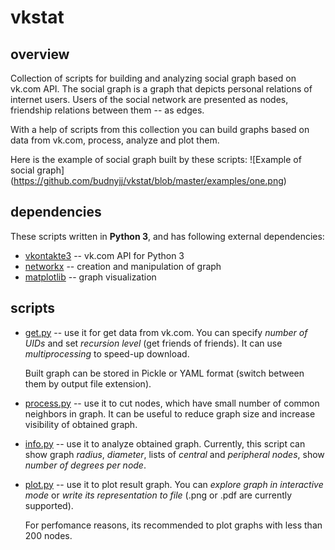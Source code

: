 # vkstat
## overview

Collection of scripts for building and analyzing social graph based on vk.com API.
The social graph is a graph that depicts personal relations of internet users.
Users of the social network are presented as nodes, friendship relations between them -- as edges.

With a help of scripts from this collection you can build graphs based on data from vk.com,
process, analyze and plot them.

Here is the example of social graph built by these scripts:
![Example of social graph]
(https://github.com/budnyjj/vkstat/blob/master/examples/one.png)

## dependencies

These scripts written in **Python 3**, and has following external dependencies:
* [vkontakte3](https://github.com/budnyjj/vkontakte3) -- vk.com API for Python 3
* [networkx](https://networkx.github.io/) -- creation and manipulation of graph
* [matplotlib](http://matplotlib.org/) -- graph visualization

## scripts

* [get.py](https://github.com/budnyjj/vkstat/blob/master/get.py) -- use it for get data from vk.com.
  You can specify *number of UIDs* and set *recursion level* (get friends of friends). 
  It can use *multiprocessing* to speed-up download.

  Built graph can be stored in Pickle or YAML format (switch between them by output file extension).

* [process.py](https://github.com/budnyjj/vkstat/blob/master/process.py) -- use it to cut 
  nodes, which have small number of common neighbors in graph. It can be useful to reduce graph size 
  and increase visibility of obtained graph.

* [info.py](https://github.com/budnyjj/vkstat/blob/master/info.py) -- use it to analyze obtained graph.
  Currently, this script can show graph *radius*, *diameter*, lists of *central* and *peripheral nodes*,
  show *number of degrees per node*.

* [plot.py](https://github.com/budnyjj/vkstat/blob/master/plot.py) -- use it to plot result graph.
  You can *explore graph in interactive mode* or *write its representation to file* 
  (.png or .pdf are currently supported). 

  For perfomance reasons, its recommended to plot graphs with less than 200 nodes.

